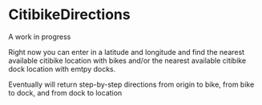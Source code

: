CitibikeDirections
==================
A work in progress

Right now you can enter in a latitude and longitude and find the nearest available citibike location with bikes 
and/or the nearest available citibike dock location with emtpy docks.

Eventually will return step-by-step directions from origin to bike, from bike to dock, and from dock to location

